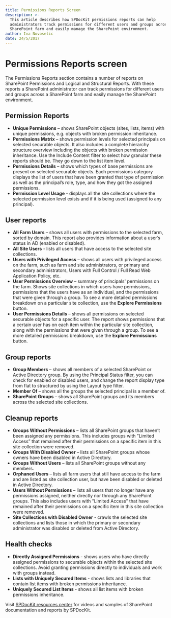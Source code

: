 ```yaml
---
title: Permissions Reports Screen
description: >-
  This article describes how SPDocKit permissions reports can help
  administrators track permissions for different users and groups across a
  SharePoint farm and easily manage the SharePoint environment.
author: Iva Novoselic
date: 24/5/2017
---
```


# Permissions Reports screen

The Permissions Reports section contains a number of reports on SharePoint Permissions and Logical and Structural Reports. With these reports a SharePoint administrator can track permissions for different users and groups across a SharePoint farm and easily manage the SharePoint environment.

## Permission Reports

* **Unique Permissions** – shows SharePoint objects \(sites, lists, items\) with unique permissions, e.g. objects with broken permission inheritance.  
* **Permissions Matrix** – shows permission levels for selected principals on selected securable objects. It also includes a complete hierarchy structure overview including the objects with broken permission inheritance. Use the Include Content filter to select how granular these reports should be. They go down to the list item level. 
* **Permissions Details** – shows which types of base permissions are present on selected securable objects. Each permissions category displays the list of users that have been granted that type of permission as well as the principal’s role, type, and how they got the assigned permissions.  
* **Permission Level Usage** - displays all the site collections where the selected permission level exists and if it is being used \(assigned to any principal\).

## User reports

* **All Farm Users** – shows all users with permissions to the selected farm, sorted by domain. This report also provides information about a user’s status in AD \(enabled or disabled\).  
* **All Site Users** - lists all users that have access to the selected site collections. 
* **Users with Privileged Access** – shows all users with privileged access on the farm, such as farm and site administrators, or primary and secondary administrators, Users with Full Control / Full Read Web Application Policy, etc. 
* **User Permissions Overview** – summary of principals' permissions on the farm. Shows site collections in which users have permissions, permissions that the users have as an individual, and the permissions that were given through a group. To see a more detailed permissions breakdown on a particular site collection, use the **Explore Permissions** button.  
* **User Permissions Details** – shows all permissions on selected securable objects for a specific user. The report shows permissions that a certain user has on each item within the particular site collection, along with the permissions that were given through a group. To see a more detailed permissions breakdown, use the **Explore Permissions** button.

## Group reports

* **Group Members** – shows all members of a selected SharePoint or Active Directory group. By using the Principal Status filter, you can check for enabled or disabled users, and change the report display type from flat to structured by using the Layout type filter.  
* **Member Of** – shows all the groups the selected principal is a member of.
* **SharePoint Groups** – shows all SharePoint groups and its members across the selected site collections.

## Cleanup reports

* **Groups Without Permissions** – lists all SharePoint groups that haven’t been assigned any permissions. This includes groups with ”Limited Access” that remained after their permissions on a specific item in this site collection were removed.
* **Groups With Disabled Owner** – lists all SharePoint groups whose owners have been disabled in Active Directory.  
* **Groups Without Users** – lists all SharePoint groups without any members.  
* **Orphaned Users** – lists all farm users that still have access to the farm and are listed as site collection user, but have been disabled or deleted in Active Directory.  
* **Users Without Permissions** – lists all users that no longer have any permissions assigned, neither directly nor through any SharePoint groups. This also includes users with ”Limited Access” that have remained after their permissions on a specific item in this site collection were removed.
* **Site Collections with Disabled Owner** - crawls the selected site collections and lists those in which the primary or secondary administrator was disabled or deleted from Active Directory.  

## Health checks

* **Directly Assigned Permissions** - shows users who have directly assigned permissions to securable objects within the selected site collections. Avoid granting permissions directly to individuals and work with groups instead.
* **Lists with Uniquely Secured Items** - shows lists and libraries that contain list items with broken permissions inheritance. 
* **Uniquely Secured List Items** - shows all list items with broken permissions inheritance.

Visit [SPDocKit resources center](https://www.syskit.com/products/spdockit/resources/) for videos and samples of SharePoint documentation and reports by SPDocKit.

